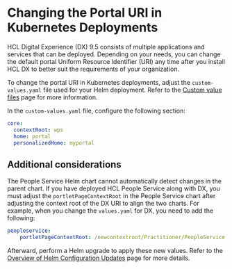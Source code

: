 # Changing the Portal URI in Kubernetes Deployments

HCL Digital Experience (DX) 9.5 consists of multiple applications and services that can be deployed. Depending on your needs, you can change the default portal Uniform Resource Identifier (URI) any time after you install HCL DX to better suit the requirements of your organization.

To change the portal URI in Kubernetes deployments, adjust the `custom-values.yaml` file used for your Helm deployment. Refer to the [Custom value files](https://opensource.hcltechsw.com/digital-experience/latest/deployment/install/container/helm_deployment/preparation/mandatory_tasks/prepare_configuration/#custom-value-files) page for more information.

In the `custom-values.yaml` file, configure the following section:

```yaml
core:
  contextRoot: wps
  home: portal
  personalizedHome: myportal
```

## Additional considerations

The People Service Helm chart cannot automatically detect changes in the parent chart. If you have deployed HCL People Service along with DX, you must adjust the `portletPageContextRoot` in the People Service chart after adjusting the context root of the DX URI to align the two charts.  For example, when you change the `values.yaml` for DX, you need to add the following:

```yaml
peopleservice:
    portletPageContextRoot: /newcontextroot/Practitioner/PeopleService
```

Afterward, perform a Helm upgrade to apply these new values. Refer to the [Overview of Helm Configuration Updates](https://opensource.hcltechsw.com/digital-experience/latest/deployment/install/container/helm_deployment/update_helm_deployment/) page for more details.